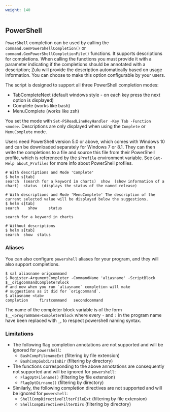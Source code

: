 ```yaml
---
weight: 140
---
```


## PowerShell

`PowerShell` completion can be used by calling the `command.GenPowerShellCompletion()` or `command.GenPowerShellCompletionFile()` functions.
It supports descriptions for completions. When calling the functions you must provide it with a parameter indicating if the completions should be annotated with a description; Zulu
will provide the description automatically based on usage information.  You can choose to make this option configurable by your users.

The script is designed to support all three PowerShell completion modes:

* TabCompleteNext (default windows style - on each key press the next option is displayed)
* Complete (works like bash)
* MenuComplete (works like zsh)

You set the mode with `Set-PSReadLineKeyHandler -Key Tab -Function <mode>`. Descriptions are only displayed when using the `Complete` or `MenuComplete` mode.

Users need PowerShell version 5.0 or above, which comes with Windows 10 and can be downloaded separately for Windows 7 or 8.1.
They can then write the completions to a file and source this file from their PowerShell profile, which is referenced by the `$Profile` environment variable.
See `Get-Help about_Profiles` for more info about PowerShell profiles.

```
# With descriptions and Mode 'Complete'
$ helm s[tab]
search  (search for a keyword in charts)  show  (show information of a chart)  status  (displays the status of the named release)

# With descriptions and Mode 'MenuComplete' The description of the current selected value will be displayed below the suggestions.
$ helm s[tab]
search    show     status

search for a keyword in charts

# Without descriptions
$ helm s[tab]
search  show  status
```

### Aliases

You can also configure `powershell` aliases for your program, and they will also support completions.

```
$ sal aliasname origcommand
$ Register-ArgumentCompleter -CommandName 'aliasname' -ScriptBlock $__origcommandCompleterBlock
# and now when you run `aliasname` completion will make
# suggestions as it did for `origcommand`.
$ aliasname <tab>
completion     firstcommand   secondcommand
```
The name of the completer block variable is of the form `$__<programName>CompleterBlock` where every `-` and `:` in the program name have been replaced with `_`, to respect powershell naming syntax.

### Limitations

* The following flag completion annotations are not supported and will be ignored for `powershell`:
    * `BashCompFilenameExt` (filtering by file extension)
    * `BashCompSubdirsInDir` (filtering by directory)
* The functions corresponding to the above annotations are consequently not supported and will be ignored for `powershell`:
    * `FlagOptFilename()` (filtering by file extension)
    * `FlagOptDirname()` (filtering by directory)
* Similarly, the following completion directives are not supported and will be ignored for `powershell`:
    * `ShellCompDirectiveFilterFileExt` (filtering by file extension)
    * `ShellCompDirectiveFilterDirs` (filtering by directory)

